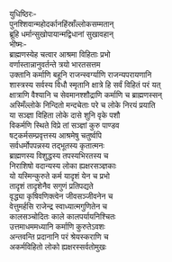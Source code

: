 युधिष्ठिरः-  
पुनश्शिवान्महोदर्कानहिंस्राँल्लोकसम्मतान्  
ब्रूहि धर्मान्सुखोपायान्मद्विधानां सुखावहान्  
भीष्मः-  
ब्राह्मणस्येह चत्वार आश्रमा विहिताः प्रभो  
वर्णास्तान्नानुवर्तन्ते त्रयो भारतसत्तम  
उक्तानि कर्माणि बहूनि राजन्स्वर्ग्याणि राजन्यपरायणानि  
शास्त्रस्य सर्वस्य विधौ स्मृतानि क्षात्रे हि सर्वं विहितं परं यत्  
क्षात्राणि वैश्यानि च सेवमानश्शौद्राणि कर्माणि च ब्राह्मणस्सन्  
अस्मिँल्लोके निन्दितो मन्दचेताः परे च लोके निरयं प्रयाति  
या सञ्ज्ञा विहिता लोके दासे शुनि वृके पशौ  
विकर्मणि स्थिते विप्रे तां सञ्ज्ञां कुरु पाण्डव  
षट्कर्मसम्प्रवृत्तस्य आश्रमेषु चतुर्ष्वपि  
सर्वधर्मोपपन्नस्य तद्भूतस्य कृतात्मनः  
ब्राह्मणस्य विशुद्धस्य तपस्यभिरतस्य च  
निराशिषो वदान्यस्य लोका ह्यक्षरसञ्ज्ञकाः  
यो यस्मिन्कुरुते कर्म यादृशं येन च प्रभो  
तादृशं तादृशेनैव सगुणं प्रतिपद्यते  
वृद्ध्या कृषिवणिक्त्वेन जीवसञ्जीवनेन च  
वेत्तुमर्हसि राजेन्द्र स्वाध्यात्मगुणितेन च  
कालसञ्चोदितः काले कालपर्यायनिश्चितः  
उत्तमाधममध्यानि कर्माणि कुरुतेऽवशः  
अन्तवन्ति प्रदानानि परं श्रेयस्कराणि च  
अकर्मविहितो लोको ह्यक्षरस्सर्वतोमुखः   
